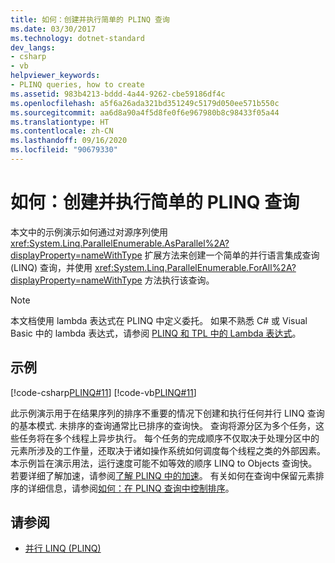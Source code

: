 ```yaml
---
title: 如何：创建并执行简单的 PLINQ 查询
ms.date: 03/30/2017
ms.technology: dotnet-standard
dev_langs:
- csharp
- vb
helpviewer_keywords:
- PLINQ queries, how to create
ms.assetid: 983b4213-bddd-4a44-9262-cbe59186df4c
ms.openlocfilehash: a5f6a26ada321bd351249c5179d050ee571b550c
ms.sourcegitcommit: aa6d8a90a4f5d8fe0f6e967980b8c98433f05a44
ms.translationtype: HT
ms.contentlocale: zh-CN
ms.lasthandoff: 09/16/2020
ms.locfileid: "90679330"
---
```

# <a name="how-to-create-and-execute-a-simple-plinq-query"></a>如何：创建并执行简单的 PLINQ 查询

本文中的示例演示如何通过对源序列使用 <xref:System.Linq.ParallelEnumerable.AsParallel%2A?displayProperty=nameWithType> 扩展方法来创建一个简单的并行语言集成查询 (LINQ) 查询，并使用 <xref:System.Linq.ParallelEnumerable.ForAll%2A?displayProperty=nameWithType> 方法执行该查询。  
  
> [!NOTE]
> 本文档使用 lambda 表达式在 PLINQ 中定义委托。 如果不熟悉 C# 或 Visual Basic 中的 lambda 表达式，请参阅 [PLINQ 和 TPL 中的 Lambda 表达式](lambda-expressions-in-plinq-and-tpl.md)。  
  
## <a name="example"></a>示例  
 [!code-csharp[PLINQ#11](../../../samples/snippets/csharp/VS_Snippets_Misc/plinq/cs/create1.cs#11)]
 [!code-vb[PLINQ#11](../../../samples/snippets/visualbasic/VS_Snippets_Misc/plinq/vb/create1.vb#11)]  
  
 此示例演示用于在结果序列的排序不重要的情况下创建和执行任何并行 LINQ 查询的基本模式. 未排序的查询通常比已排序的查询快。 查询将源分区为多个任务，这些任务将在多个线程上异步执行。 每个任务的完成顺序不仅取决于处理分区中的元素所涉及的工作量，还取决于诸如操作系统如何调度每个线程之类的外部因素。 本示例旨在演示用法，运行速度可能不如等效的顺序 LINQ to Objects 查询快。 若要详细了解加速，请参阅[了解 PLINQ 中的加速](understanding-speedup-in-plinq.md)。 有关如何在查询中保留元素排序的详细信息，请参阅[如何：在 PLINQ 查询中控制排序](how-to-control-ordering-in-a-plinq-query.md)。  
  
## <a name="see-also"></a>请参阅

- [并行 LINQ (PLINQ)](introduction-to-plinq.md)
